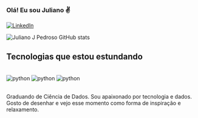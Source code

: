 ### Olá! Eu sou Juliano ✌️
[![LinkedIn](https://img.shields.io/badge/LinkedIn-0077B5?style=for-the-badge&logo=linkedin&logoColor=white)](https://www.linkedin.com/in/juliano-j-pedroso-b332a3257/)

![Juliano J Pedroso GitHub stats](https://github-readme-stats.vercel.app/api?username=julianojpedroso&show_icons=true&theme=merko)

## Tecnologias que estou estundando
<div style="display: inline block"><br/>
   <img align="center" alt="python" src="https://img.shields.io/badge/Python-3776AB?style=for-the-badge&logo=python&logoColor=white" />
  <img align="center" alt="python" src="https://img.shields.io/badge/MySQL-00000F?style=for-the-badge&logo=mysql&logoColor=white" />
   <img align="center" alt="python" src="https://img.shields.io/badge/R-276DC3?style=for-the-badge&logo=r&logoColor=white" />
</div><br/>


Graduando de Ciência de Dados. Sou apaixonado por tecnologia e dados. Gosto de desenhar e vejo esse momento como forma de inspiração e relaxamento.
